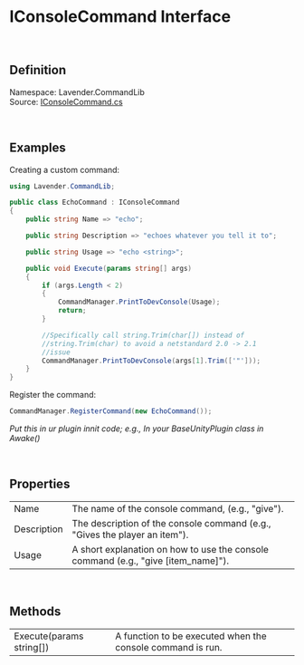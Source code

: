 # IConsoleCommand Interface
<br>

## Definition
Namespace: Lavender.CommandLib <br>
Source: [IConsoleCommand.cs](https://github.com/leonarudo/Lavender/blob/main/Lavender/CommandLib/IConsoleCommand.cs)

<br>

## Examples

Creating a custom command:
```cs
using Lavender.CommandLib;

public class EchoCommand : IConsoleCommand
{
    public string Name => "echo";

    public string Description => "echoes whatever you tell it to";

    public string Usage => "echo <string>";

    public void Execute(params string[] args)
    {
        if (args.Length < 2)
        {
            CommandManager.PrintToDevConsole(Usage);
            return;
        }

        //Specifically call string.Trim(char[]) instead of 
        //string.Trim(char) to avoid a netstandard 2.0 -> 2.1
        //issue
        CommandManager.PrintToDevConsole(args[1].Trim(['"']));
    }
}
```

Register the command:
```cs
CommandManager.RegisterCommand(new EchoCommand());
```
*Put this in ur plugin innit code; e.g., In your BaseUnityPlugin class in Awake()*

<br>

## Properties

<table>
<tr>
    <td>Name</td>
    <td>The name of the console command, (e.g., "give").</td>
</tr>
<tr>
    <td>Description</td>
    <td>The description of the console command (e.g., "Gives the player an item").</td>
</tr>
<tr>
    <td>Usage</td>
    <td>A short explanation on how to use the console command (e.g., "give [item_name]").</td>
</tr>
</table>

<br>

## Methods

<table>
<tr>
    <td>Execute(params string[])</td>
    <td>A function to be executed when the console command is run.</td>
</tr>
</table>

<br>